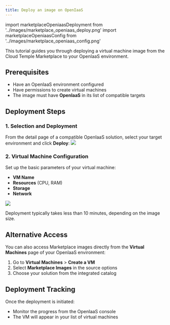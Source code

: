 ```yaml
---
title: Deploy an image on OpenIaaS
---
```

import marketplaceOpeniaasDeployment from '../images/marketplace_openiaas_deploy.png'
import marketplaceOpeniaasConfig from '../images/marketplace_openiaas_config.png'

This tutorial guides you through deploying a virtual machine image from the Cloud Temple Marketplace to your OpenIaaS environment.

## Prerequisites

- Have an OpenIaaS environment configured
- Have permissions to create virtual machines
- The image must have **OpenIaaS** in its list of compatible targets

## Deployment Steps

### 1. Selection and Deployment

From the detail page of a compatible OpenIaaS solution, select your target environment and click **Deploy**:
<img src={marketplaceOpeniaasDeployment} />

### 2. Virtual Machine Configuration

Set up the basic parameters of your virtual machine:
- **VM Name**
- **Resources** (CPU, RAM)
- **Storage**
- **Network**

<img src={marketplaceOpeniaasConfig} />

Deployment typically takes less than 10 minutes, depending on the image size.

## Alternative Access

You can also access Marketplace images directly from the **Virtual Machines** page of your OpenIaaS environment:

1. Go to **Virtual Machines** > **Create a VM**
2. Select **Marketplace Images** in the source options
3. Choose your solution from the integrated catalog

## Deployment Tracking

Once the deployment is initiated:
- Monitor the progress from the OpenIaaS console
- The VM will appear in your list of virtual machines